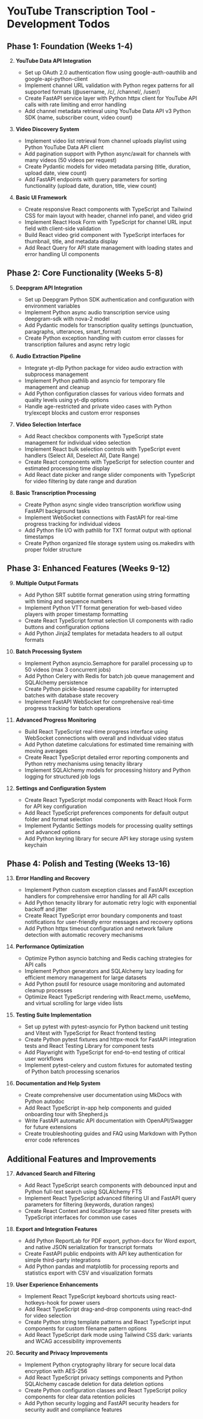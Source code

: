 # YouTube Transcription Tool - Development Todos

## Phase 1: Foundation (Weeks 1-4)


2. **YouTube Data API Integration**
   - Set up OAuth 2.0 authentication flow using google-auth-oauthlib and google-api-python-client
   - Implement channel URL validation with Python regex patterns for all supported formats (@username, /c/, /channel/, /user/)
   - Create FastAPI service layer with Python httpx client for YouTube API calls with rate limiting and error handling
   - Add channel metadata retrieval using YouTube Data API v3 Python SDK (name, subscriber count, video count)

3. **Video Discovery System**
   - Implement video list retrieval from channel uploads playlist using Python YouTube Data API client
   - Add pagination support with Python async/await for channels with many videos (50 videos per request)
   - Create Pydantic models for video metadata parsing (title, duration, upload date, view count)
   - Add FastAPI endpoints with query parameters for sorting functionality (upload date, duration, title, view count)

4. **Basic UI Framework**
   - Create responsive React components with TypeScript and Tailwind CSS for main layout with header, channel info panel, and video grid
   - Implement React Hook Form with TypeScript for channel URL input field with client-side validation
   - Build React video grid component with TypeScript interfaces for thumbnail, title, and metadata display
   - Add React Query for API state management with loading states and error handling UI components

## Phase 2: Core Functionality (Weeks 5-8)

5. **Deepgram API Integration**
   - Set up Deepgram Python SDK authentication and configuration with environment variables
   - Implement Python async audio transcription service using deepgram-sdk with nova-2 model
   - Add Pydantic models for transcription quality settings (punctuation, paragraphs, utterances, smart_format)
   - Create Python exception handling with custom error classes for transcription failures and async retry logic

6. **Audio Extraction Pipeline**
   - Integrate yt-dlp Python package for video audio extraction with subprocess management
   - Implement Python pathlib and asyncio for temporary file management and cleanup
   - Add Python configuration classes for various video formats and quality levels using yt-dlp options
   - Handle age-restricted and private video cases with Python try/except blocks and custom error responses

7. **Video Selection Interface**
   - Add React checkbox components with TypeScript state management for individual video selection
   - Implement React bulk selection controls with TypeScript event handlers (Select All, Deselect All, Date Range)
   - Create React components with TypeScript for selection counter and estimated processing time display
   - Add React date picker and range slider components with TypeScript for video filtering by date range and duration

8. **Basic Transcription Processing**
   - Create Python async single video transcription workflow using FastAPI background tasks
   - Implement WebSocket connections with FastAPI for real-time progress tracking for individual videos
   - Add Python file I/O with pathlib for TXT format output with optional timestamps
   - Create Python organized file storage system using os.makedirs with proper folder structure

## Phase 3: Enhanced Features (Weeks 9-12)

9. **Multiple Output Formats**
   - Add Python SRT subtitle format generation using string formatting with timing and sequence numbers
   - Implement Python VTT format generation for web-based video players with proper timestamp formatting
   - Create React TypeScript format selection UI components with radio buttons and configuration options
   - Add Python Jinja2 templates for metadata headers to all output formats

10. **Batch Processing System**
    - Implement Python asyncio.Semaphore for parallel processing up to 50 videos (max 3 concurrent jobs)
    - Add Python Celery with Redis for batch job queue management and SQLAlchemy persistence
    - Create Python pickle-based resume capability for interrupted batches with database state recovery
    - Implement FastAPI WebSocket for comprehensive real-time progress tracking for batch operations

11. **Advanced Progress Monitoring**
    - Build React TypeScript real-time progress interface using WebSocket connections with overall and individual video status
    - Add Python datetime calculations for estimated time remaining with moving averages
    - Create React TypeScript detailed error reporting components and Python retry mechanisms using tenacity library
    - Implement SQLAlchemy models for processing history and Python logging for structured job logs

12. **Settings and Configuration System**
    - Create React TypeScript modal components with React Hook Form for API key configuration
    - Add React TypeScript preferences components for default output folder and format selection
    - Implement Pydantic Settings models for processing quality settings and advanced options
    - Add Python keyring library for secure API key storage using system keychain

## Phase 4: Polish and Testing (Weeks 13-16)

13. **Error Handling and Recovery**
    - Implement Python custom exception classes and FastAPI exception handlers for comprehensive error handling for all API calls
    - Add Python tenacity library for automatic retry logic with exponential backoff and jitter
    - Create React TypeScript error boundary components and toast notifications for user-friendly error messages and recovery options
    - Add Python httpx timeout configuration and network failure detection with automatic recovery mechanisms

14. **Performance Optimization**
    - Optimize Python asyncio batching and Redis caching strategies for API calls
    - Implement Python generators and SQLAlchemy lazy loading for efficient memory management for large datasets
    - Add Python psutil for resource usage monitoring and automated cleanup processes
    - Optimize React TypeScript rendering with React.memo, useMemo, and virtual scrolling for large video lists

15. **Testing Suite Implementation**
    - Set up pytest with pytest-asyncio for Python backend unit testing and Vitest with TypeScript for React frontend testing
    - Create Python pytest fixtures and httpx-mock for FastAPI integration tests and React Testing Library for component tests
    - Add Playwright with TypeScript for end-to-end testing of critical user workflows
    - Implement pytest-celery and custom fixtures for automated testing of Python batch processing scenarios

16. **Documentation and Help System**
    - Create comprehensive user documentation using MkDocs with Python autodoc
    - Add React TypeScript in-app help components and guided onboarding tour with Shepherd.js
    - Write FastAPI automatic API documentation with OpenAPI/Swagger for future extensions
    - Create troubleshooting guides and FAQ using Markdown with Python error code references

## Additional Features and Improvements

17. **Advanced Search and Filtering**
    - Add React TypeScript search components with debounced input and Python full-text search using SQLAlchemy FTS
    - Implement React TypeScript advanced filtering UI and FastAPI query parameters for filtering (keywords, duration ranges)
    - Create React Context and localStorage for saved filter presets with TypeScript interfaces for common use cases

18. **Export and Integration Features**
    - Add Python ReportLab for PDF export, python-docx for Word export, and native JSON serialization for transcript formats
    - Create FastAPI public endpoints with API key authentication for simple third-party integrations
    - Add Python pandas and matplotlib for processing reports and statistics export with CSV and visualization formats

19. **User Experience Enhancements**
    - Implement React TypeScript keyboard shortcuts using react-hotkeys-hook for power users
    - Add React TypeScript drag-and-drop components using react-dnd for video selection
    - Create Python string template patterns and React TypeScript input components for custom filename pattern options
    - Add React TypeScript dark mode using Tailwind CSS dark: variants and WCAG accessibility improvements

20. **Security and Privacy Improvements**
    - Implement Python cryptography library for secure local data encryption with AES-256
    - Add React TypeScript privacy settings components and Python SQLAlchemy cascade deletion for data deletion options
    - Create Python configuration classes and React TypeScript policy components for clear data retention policies
    - Add Python security logging and FastAPI security headers for security audit and compliance features
